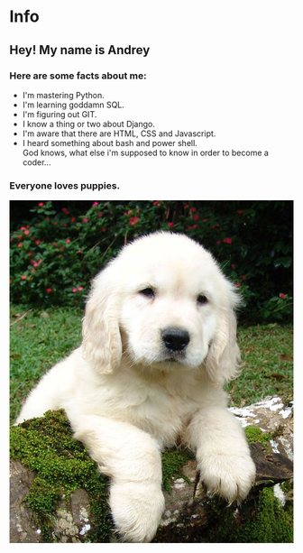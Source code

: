 # Info
## Hey! My name is Andrey
### Here are some facts about me:
* I'm mastering Python.
* I'm learning goddamn SQL.
* I'm figuring out GIT.
* I know a thing or two about Django.
* I'm aware that there are HTML, CSS and Javascript.
* I heard something about bash and power shell.  
God knows, what else i'm supposed to know in order to become a coder...

 ### Everyone loves puppies.
![](images/puppy.png)